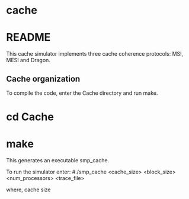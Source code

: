 # cache
README
======
This cache simulator implements three cache coherence protocols: MSI, MESI and Dragon. 

Cache organization
------------------
To compile the code, enter the Cache directory and run make. 
# cd Cache
# make

This generates an executable smp_cache. 

To run the simulator enter: 
#./smp_cache <cache_size>  <assoc> <block_size> <num_processors> <protocol> <trace_file>

where, 
cache size


